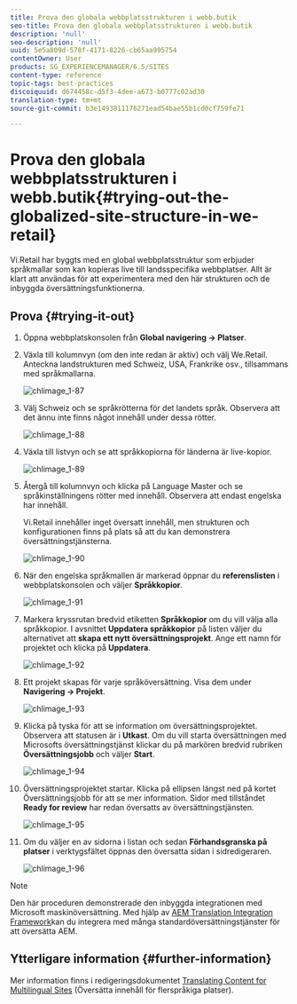 ```yaml
---
title: Prova den globala webbplatsstrukturen i webb.butik
seo-title: Prova den globala webbplatsstrukturen i webb.butik
description: 'null'
seo-description: 'null'
uuid: 5e5a809d-578f-4171-8226-cb65aa995754
contentOwner: User
products: SG_EXPERIENCEMANAGER/6.5/SITES
content-type: reference
topic-tags: best-practices
discoiquuid: d674458c-d5f3-4dee-a673-b0777c02ad30
translation-type: tm+mt
source-git-commit: b3e1493811176271ead54bae55b1cd0cf759fe71

---
```



# Prova den globala webbplatsstrukturen i webb.butik{#trying-out-the-globalized-site-structure-in-we-retail}

Vi.Retail har byggts med en global webbplatsstruktur som erbjuder språkmallar som kan kopieras live till landsspecifika webbplatser. Allt är klart att användas för att experimentera med den här strukturen och de inbyggda översättningsfunktionerna.

## Prova {#trying-it-out}

1. Öppna webbplatskonsolen från **Global navigering -> Platser**.
1. Växla till kolumnvyn (om den inte redan är aktiv) och välj We.Retail. Anteckna landstrukturen med Schweiz, USA, Frankrike osv., tillsammans med språkmallarna.

   ![chlimage_1-87](assets/chlimage_1-87a.png)

1. Välj Schweiz och se språkrötterna för det landets språk. Observera att det ännu inte finns något innehåll under dessa rötter.

   ![chlimage_1-88](assets/chlimage_1-88a.png)

1. Växla till listvyn och se att språkkopiorna för länderna är live-kopior.

   ![chlimage_1-89](assets/chlimage_1-89a.png)

1. Återgå till kolumnvyn och klicka på Language Master och se språkinställningens rötter med innehåll. Observera att endast engelska har innehåll.

   Vi.Retail innehåller inget översatt innehåll, men strukturen och konfigurationen finns på plats så att du kan demonstrera översättningstjänsterna.

   ![chlimage_1-90](assets/chlimage_1-90a.png)

1. När den engelska språkmallen är markerad öppnar du **referenslisten** i webbplatskonsolen och väljer **Språkkopior**.

   ![chlimage_1-91](assets/chlimage_1-91.png)

1. Markera kryssrutan bredvid etiketten **Språkkopior** om du vill välja alla språkkopior. I avsnittet **Uppdatera språkkopior** på listen väljer du alternativet att **skapa ett nytt översättningsprojekt**. Ange ett namn för projektet och klicka på **Uppdatera**.

   ![chlimage_1-92](assets/chlimage_1-92.png)

1. Ett projekt skapas för varje språköversättning. Visa dem under **Navigering -> Projekt**.

   ![chlimage_1-93](assets/chlimage_1-93.png)

1. Klicka på tyska för att se information om översättningsprojektet. Observera att statusen är i **Utkast**. Om du vill starta översättningen med Microsofts översättningstjänst klickar du på markören bredvid rubriken **Översättningsjobb** och väljer **Start**.

   ![chlimage_1-94](assets/chlimage_1-94.png)

1. Översättningsprojektet startar. Klicka på ellipsen längst ned på kortet Översättningsjobb för att se mer information. Sidor med tillståndet **Ready for review** har redan översatts av översättningstjänsten.

   ![chlimage_1-95](assets/chlimage_1-95.png)

1. Om du väljer en av sidorna i listan och sedan **Förhandsgranska på platser** i verktygsfältet öppnas den översatta sidan i sidredigeraren.

   ![chlimage_1-96](assets/chlimage_1-96.png)

>[!NOTE]
>
>Den här proceduren demonstrerade den inbyggda integrationen med Microsoft maskinöversättning. Med hjälp av [AEM Translation Integration Framework](/help/sites-administering/translation.md)kan du integrera med många standardöversättningstjänster för att översätta AEM.

## Ytterligare information {#further-information}

Mer information finns i redigeringsdokumentet [Translating Content for Multilingual Sites](/help/sites-administering/translation.md) (Översätta innehåll för flerspråkiga platser).
